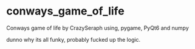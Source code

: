 # conways_game_of_life
Conways game of life by CrazySeraph using, pygame, PyQt6 and numpy

dunno why its all funky, probably fucked up the logic.
